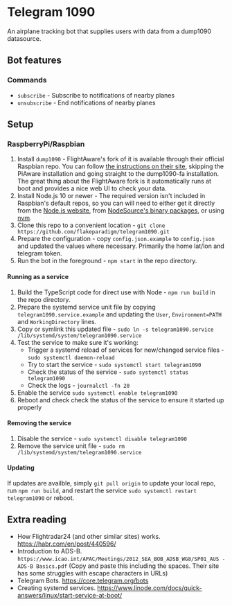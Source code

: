 # Telegram 1090
An airplane tracking bot that supplies users with data from a dump1090 datasource.

## Bot features
### Commands
- `subscribe` - Subscribe to notifications of nearby planes
- `unsubscribe` - End notifications of nearby planes

## Setup
### RaspberryPi/Raspbian
1. Install `dump1090` - FlightAware's fork of it is available through their official Raspbian repo. You can follow [the instructions on their site](https://flightaware.com/adsb/piaware/install), skipping the PiAware installation and going straight to the dump1090-fa installation. The great thing about the FlightAware fork is it automatically runs at boot and provides a nice web UI to check your data.
1. Install Node.js 10 or newer - The required version isn't included in Raspbian's default repos, so you can will need to either get it directly from the [Node.js website](https://nodejs.org/en/), from [NodeSource's binary packages](https://github.com/nodesource/distributions), or using [nvm](https://github.com/nvm-sh/nvm).
1. Clone this repo to a convenient location - `git clone https://github.com/flakeparadigm/telegram1090.git`
1. Prepare the configuration - copy `config.json.example` to `config.json` and updated the values where necessary. Primarily the home lat/lon and telegram token.
1. Run the bot in the foreground - `npm start` in the repo directory.

#### Running as a service
1. Build the TypeScript code for direct use with Node - `npm run build` in the repo directory.
1. Prepare the systemd service unit file by copying `telegram1090.service.example` and updating the `User`, `Environment=PATH` and `WorkingDirectory` lines.
1. Copy or symlink this updated file - `sudo ln -s telegram1090.service /lib/systemd/system/telegram1090.service`
1. Test the service to make sure it's working:
    - Trigger a systemd reload of services for new/changed service files - `sudo systemctl daemon-reload`
    - Try to start the service - `sudo systemctl start telegram1090`
    - Check the status of the service - `sudo systemctl status telegram1090`
    - Check the logs - `journalctl -fn 20`
1. Enable the service `sudo systemctl enable telegram1090`
1. Reboot and check check the status of the service to ensure it started up properly

#### Removing the service
1. Disable the service - `sudo systemctl disable telegram1090`
1. Remove the service unit file - `sudo rm /lib/systemd/system/telegram1090.service`

#### Updating
If updates are availble, simply `git pull origin` to update your local repo, run `npm run build`, and restart the service `sudo systemctl restart telegram1090` or reboot.

## Extra reading
- How Flightradar24 (and other similar sites) works. https://habr.com/en/post/440596/
- Introduction to ADS-B. `https://www.icao.int/APAC/Meetings/2012_SEA_BOB_ADSB_WG8/SP01_AUS - ADS-B Basics.pdf` (Copy and paste this including the spaces. Their site has some struggles with escape characters in URLs)
- Telegram Bots. https://core.telegram.org/bots
- Creating systemd services. https://www.linode.com/docs/quick-answers/linux/start-service-at-boot/
